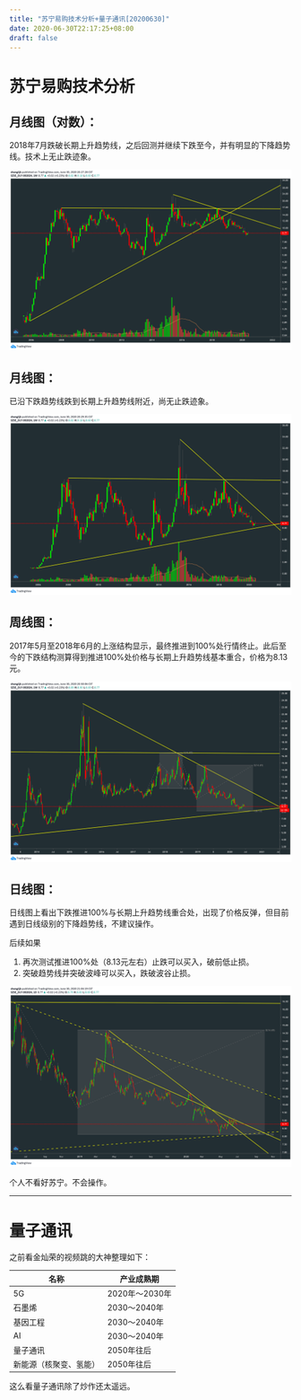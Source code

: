```yaml
---
title: "苏宁易购技术分析+量子通讯[20200630]"
date: 2020-06-30T22:17:25+08:00
draft: false
---
```

# 苏宁易购技术分析

## 月线图（对数）：

2018年7月跌破长期上升趋势线，之后回测并继续下跌至今，并有明显的下降趋势线。技术上无止跌迹象。

![月线-对数坐标.png](/img/2020-06-30-苏宁易购-月线-对数坐标.png)

## 月线图：

已沿下跌趋势线跌到长期上升趋势线附近，尚无止跌迹象。

![月线.png](/img/2020-06-30-苏宁易购-月线.png)

## 周线图：

2017年5月至2018年6月的上涨结构显示，最终推进到100%处行情终止。此后至今的下跌结构测算得到推进100%处价格与长期上升趋势线基本重合，价格为8.13元。

![周线.png](/img/2020-06-30-苏宁易购-周线.png)

## 日线图：

日线图上看出下跌推进100%与长期上升趋势线重合处，出现了价格反弹，但目前遇到日线级别的下降趋势线，不建议操作。

后续如果

1. 再次测试推进100%处（8.13元左右）止跌可以买入，破前低止损。
2. 突破趋势线并突破波峰可以买入，跌破波谷止损。

![日线.png](/img/2020-06-30-苏宁易购-日线.png)

个人不看好苏宁。不会操作。

---

# 量子通讯

之前看金灿荣的视频跳的大神整理如下：

|  名称   | 产业成熟期  |
|  ----  | ----  |
| 5G | 2020年～2030年 |
| 石墨烯  | 2030～2040年 |
| 基因工程  | 2030～2040年 |
| AI  | 2030～2040年 |
| 量子通讯  | 2050年往后 |
| 新能源（核聚变、氢能）  | 2050年往后 |

这么看量子通讯除了炒作还太遥远。
